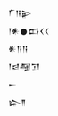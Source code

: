 <div class='block'>
<div class='line'>𒇲𒀀𒉌</div>
<div class='line'>𒁹𒀭𒊹𒆗𒌋𒌋</div>
<div class='line'>𒀭𒀀𒀀</div>
<div class='line'>𒁹𒁀𒆷𒋛</div>
<div class='line'>𒀸</div>
<div class='line'>𒇽𒈫</div>
</div>